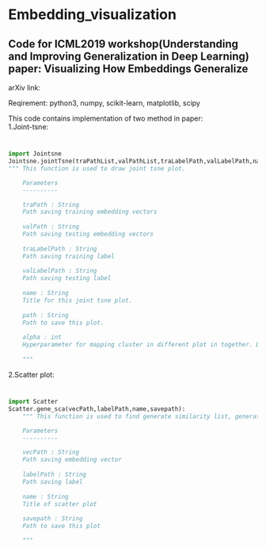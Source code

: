 # Embedding_visualization
Code for ICML2019 workshop(Understanding and Improving Generalization in Deep Learning) paper: Visualizing How Embeddings Generalize
---


arXiv link:

Reqirement: python3, numpy, scikit-learn, matplotlib, scipy

This code contains implementation of two method in paper:\
1.Joint-tsne:
#
```python
import Jointsne
Jointsne.jointTsne(traPathList,valPathList,traLabelPath,valLabelPath,name,path,alpha)
""" This function is used to draw joint tsne plot.

    Parameters
    ----------

    traPath : String
    Path saving training embedding vectors
    
    valPath : String
    Path saving testing embedding vectors
    
    traLabelPath : String
    Path saving training label
    
    valLabelPath : String
    Path saving testing label
    
    name : String
    Title for this joint tsne plot.
    
    path : String
    Path to save this plot.
    
    alpha : int
    Hyperparameter for mapping cluster in different plot in together. Default:8
    
    """
```
2.Scatter plot:
#
```python
import Scatter
Scatter.gene_sca(vecPath,labelPath,name,savepath):
    """ This function is used to find generate similarity list, generate similarity scatter plot and save it.

    Parameters
    ----------

    vecPath : String
    Path saving embedding vector
    
    labelPath : String
    Path saving label
    
    name : String
    Title of scatter plot
    
    savepath : String
    Path to save this plot

    """ 
```
